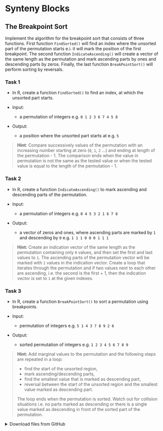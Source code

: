 # Synteny Blocks

## The Breakpoint Sort
Implement the algorithm for the breakpoint sort that consists of three functions. First function `FindSorted()` will
find an index where the unsorted part of the permutation starts e.i. it will mark the position of the first breakpoint. 
The second function `IndicateAscending()` will create a vector of the same length as the permutation and mark ascending 
parts by ones and descending parts by zeros. Finally, the last function `BreakPointSort()` will perform sorting by 
reversals.

### Task 1
 * In R, create a function `FindSorted()` to find an index, at which the unsorted part starts.

 * Input:
   * a permutation of integers e.g. `0 1 2 3 6 7 4 5 8`

 * Output:
   * a position where the unsorted part starts at e.g. `5`

> **Hint**: 
> Compare successively values of the permutation with an increasing number starting at zero (`0`, `1`, `2` ...) 
> and ending at length of the permutation - 1. The comparison ends when the value in permutation is not the same as 
> the tested value or when the tested value is equal to the length of the permutation - 1.

### Task 2
 * In R, create a function `IndicateAscending()` to mark ascending and descending parts of the permutation.

 * Input:
   * a permutation of integers e.g. `0 4 5 3 2 1 6 7 8`

 * Output:
   * a vector of zeros and ones, where ascending parts are marked by `1` and descending by `0` e.g. `1 1 1 0 0 0 1 1 1`

> **Hint:**
> Create an indication vector of the same length as the permutation containing only `0` values, and then set the first
> and last values to `1`. The ascending parts of the permutation vector will be marked with `1` values in the indication
> vector. Create a loop that iterates through the permutation and if two values next to each other are ascending, 
> i.e. the second is the first + 1, then the indication vector is set to `1` at the given indexes.


### Task 3
 * In R, create a function `BreakPointSort()` to sort a permutation using breakpoints.

 * Input:
   * permutation of integers e.g. `5 1 4 3 7 8 9 2 6`

 * Output:
   * sorted permutation of integers e.g. `1 2 3 4 5 6 7 8 9`

> **Hint:** Add marginal values to the permutation and the following steps are repeated in a loop:
>  * find the start of the unsorted region,
>  * mark ascending/descending parts,
>  * find the smallest value that is marked as descending part,
>  * reversal between the start of the unsorted region and the smallest value marked as descending part.
>
> The loop ends when the permutation is sorted. Watch out for collision situations i.e. no parts marked as descending 
> or there is a single value marked as descending in front of the sorted part of the permutation.


<details>
<summary>Download files from GitHub</summary>
<details>
<summary>Basic Git settings</summary>

> * Configure the Git editor
> ```bash
> git config --global core.editor notepad
> ```
> * Configure your name and email address
> ```bash
> git config --global user.name "Zuzana Nova"
> git config --global user.email z.nova@vut.cz
> ```
> * Check current settings
> ```bash
> git config --global --list
> ```
>
</details>

* Create a fork on your GitHub account. 
  On the GitHub page of this repository find a <kbd>Fork</kbd> button in the upper right corner.
  
* Clone forked repository from your GitHub page to your computer:
```bash
git clone <fork repository address>
```
* In a local repository, set new remote for a project repository:
```bash
git remote add upstream https://github.com/mpa-prg/exercise_08.git
```

#### Send files to GitHub
Create a new commit and send new changes to your remote repository.
* Add file to a new commit.
```bash
git add <file_name>
```
* Create a new commit, enter commit message, save the file and close it.
```bash
git commit
```
* Send a new commit to your GitHub repository.
```bash
git push origin main
```

</details>
